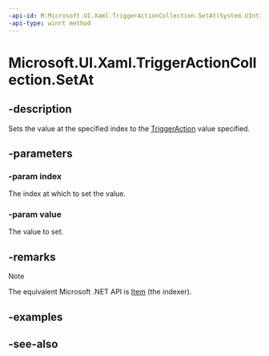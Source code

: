 ```yaml
---
-api-id: M:Microsoft.UI.Xaml.TriggerActionCollection.SetAt(System.UInt32,Microsoft.UI.Xaml.TriggerAction)
-api-type: winrt method
---
```


<!-- Method syntax
public void SetAt(System.UInt32 index, Microsoft.UI.Xaml.TriggerAction value)
-->

# Microsoft.UI.Xaml.TriggerActionCollection.SetAt

## -description

Sets the value at the specified index to the [TriggerAction](triggeraction.md) value specified.

## -parameters

### -param index

The index at which to set the value.

### -param value

The value to set.

## -remarks

> [!NOTE]
> The equivalent Microsoft .NET API is [Item](/dotnet/api/system.collections.objectmodel.collection-1.item) (the indexer).

## -examples

## -see-also
